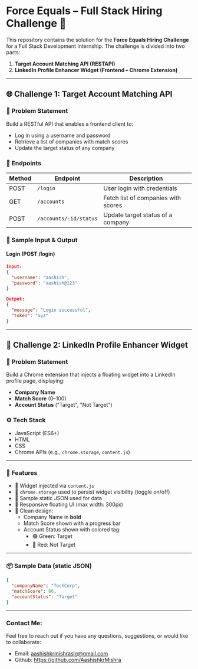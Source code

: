 # Force Equals – Full Stack Hiring Challenge 🚀

This repository contains the solution for the **Force Equals Hiring Challenge** for a Full Stack Development Internship. The challenge is divided into two parts:

1. **Target Account Matching API (RESTAPI)**
2. **LinkedIn Profile Enhancer Widget (Frontend – Chrome Extension)**

---

## 🌐 Challenge 1: Target Account Matching API

### 📌 Problem Statement
Build a RESTful API that enables a frontend client to:
- Log in using a username and password
- Retrieve a list of companies with match scores
- Update the target status of any company

### 📁 Endpoints

| Method | Endpoint                   | Description                           |
|--------|----------------------------|---------------------------------------|
| POST   | `/login`                   | User login with credentials           |
| GET    | `/accounts`                | Fetch list of companies with scores   |
| POST   | `/accounts/:id/status`     | Update target status of a company     |

### 🧪 Sample Input & Output

#### Login (POST /login)
```json
Input:
{
  "username": "aashish",
  "password": "aashish@123"
}

Output:
{
  "message": "Login successful",
  "token": "xyz"
}
```
---

## 🧩 Challenge 2: LinkedIn Profile Enhancer Widget

### 📌 Problem Statement

Build a Chrome extension that injects a floating widget into a LinkedIn profile page, displaying:

- **Company Name**
- **Match Score** (0–100)
- **Account Status** ("Target", "Not Target")

### ⚙️ Tech Stack

- JavaScript (ES6+)
- HTML
- CSS
- Chrome APIs (e.g., `chrome.storage`, `content.js`)

---

### 🧪 Features

- 🔹 Widget injected via `content.js`
- 🔹 `chrome.storage` used to persist widget visibility (toggle on/off)
- 🔹 Sample static JSON used for data
- 🔹 Responsive floating UI (max width: 300px)
- 🔹 Clean design:
  - Company Name in **bold**
  - Match Score shown with a progress bar
  - Account Status shown with colored tag:
    - 🟢 Green: Target
    - 🔴 Red: Not Target

---

### 📦 Sample Data (static JSON)

```json
{
  "companyName": "TechCorp",
  "matchScore": 86,
  "accountStatus": "Target"
}
```
---
### Contact Me:
Feel free to reach out if you have any questions, suggestions, or would like to collaborate:
- Email: aashishkrmishraslg@gmail.com
- Github: https://github.com/AashishkrMishra

